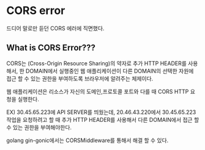 # CORS error

드디어 말로만 듣던 CORS 에러에 직면했다.

## What is CORS Error???

CORS는 (Cross-Origin Resource Sharing)의 약자로 추가 HTTP HEADER를 사용해서, 한 DOMAIN에서 실행중인 웹 애플리케이션이 다른 DOMAIN의 선택한 자원에 접근 할 수 있는 권한을 부여하도록 브라우저에 알려주는 체제이다.

웹 애플리케이션은 리소스가 자신의 도메인,프로토콜 포트와 다를 때 CORS HTTP 요청을 실행한다.

EX) 30.45.65.223에 API SERVER를 띄웠는데, 20.46.43.220에서 30.45.65.223 작업을 요청하려고 할 때 추가 HTTP HEADER를 사용해서 다른 DOMAIN에서 접근 할 수 있는 권한을 부여해야한다.

golang gin-gonic에서는 CORSMiddleware를 통해서 해결 할 수 있다.

